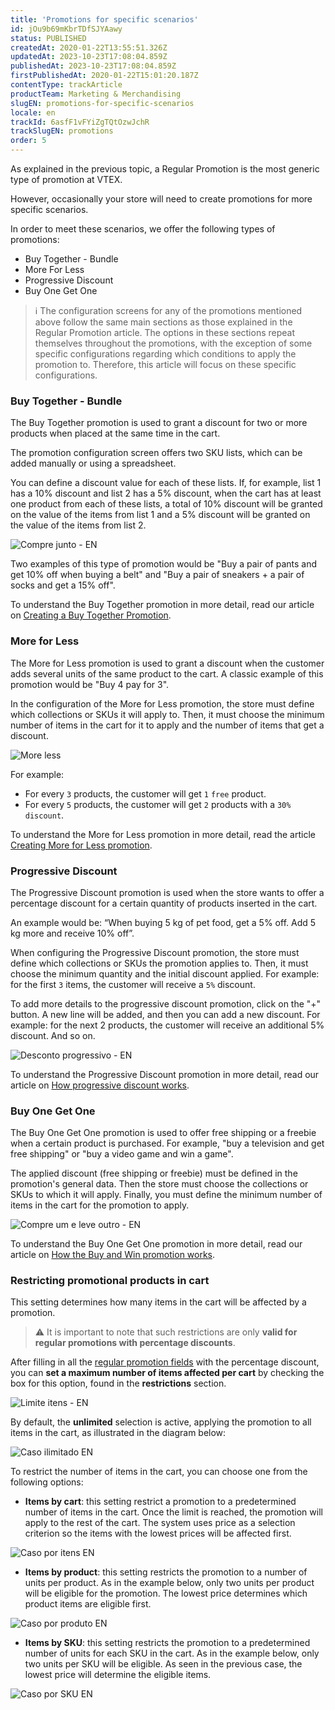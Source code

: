 ```yaml
---
title: 'Promotions for specific scenarios'
id: jOu9b69mKbrTDfSJYAawy
status: PUBLISHED
createdAt: 2020-01-22T13:55:51.326Z
updatedAt: 2023-10-23T17:08:04.859Z
publishedAt: 2023-10-23T17:08:04.859Z
firstPublishedAt: 2020-01-22T15:01:20.187Z
contentType: trackArticle
productTeam: Marketing & Merchandising
slugEN: promotions-for-specific-scenarios
locale: en
trackId: 6asfF1vFYiZgTQtOzwJchR
trackSlugEN: promotions
order: 5
---
```


As explained in the previous topic, a Regular Promotion is the most generic type of promotion at VTEX.

However, occasionally your store will need to create promotions for more specific scenarios.

In order to meet these scenarios, we offer the following types of promotions:

- Buy Together - Bundle
- More For Less
- Progressive Discount
- Buy One Get One

> ℹ️ The configuration screens for any of the promotions mentioned above follow the same main sections as those explained in the Regular Promotion article. The options in these sections repeat themselves throughout the promotions, with the exception of some specific configurations regarding which conditions to apply the promotion to. Therefore, this article will focus on these specific configurations.

### Buy Together - Bundle

The Buy Together promotion is used to grant a discount for two or more products when placed at the same time in the cart.

The promotion configuration screen offers two SKU lists, which can be added manually or using a spreadsheet.

You can define a discount value for each of these lists. If, for example, list 1 has a 10% discount and list 2 has a 5% discount, when the cart has at least one product from each of these lists, a total of 10% discount will be granted on the value of the items from list 1 and a 5% discount will be granted on the value of the items from list 2.

![Compre junto - EN](https://raw.githubusercontent.com/vtexdocs/help-center-content/refs/heads/main/docs/en/tracks/vtex-modules-getting-started/promotions/promotions-for-specific-scenarios_1.png)

Two examples of this type of promotion would be "Buy a pair of pants and get 10% off when buying a belt" and "Buy a pair of sneakers + a pair of socks and get a 15% off".

To understand the Buy Together promotion in more detail, read our article on [Creating a Buy Together Promotion](https://help.vtex.com/en/tutorial/buy-together--tutorials_323).

### More for Less

The More for Less promotion is used to grant a discount when the customer adds several units of the same product to the cart. A classic example of this promotion would be "Buy 4 pay for 3".

In the configuration of the More for Less promotion, the store must define which collections or SKUs it will apply to. Then, it must choose the minimum number of items in the cart for it to apply and the number of items that get a discount.

![More less](https://raw.githubusercontent.com/vtexdocs/help-center-content/refs/heads/main/docs/en/tracks/vtex-modules-getting-started/promotions/promotions-for-specific-scenarios_2.png)

For example:
- For every `3` products, the customer will get `1` `free` product.
- For every `5` products, the customer will get `2` products with a `30%` `discount`.

To understand the More for Less promotion in more detail, read the article [Creating More for Less promotion](https://help.vtex.com/en/tutorial/creating-more-for-less-promotion--tutorials_325).

### Progressive Discount

The Progressive Discount promotion is used when the store wants to offer a percentage discount for a certain quantity of products inserted in the cart.

An example would be: “When buying 5 kg of pet food, get a 5% off. Add 5 kg more and receive 10% off”.

When configuring the Progressive Discount promotion, the store must define which collections or SKUs the promotion applies to. Then, it must choose the minimum quantity and the initial discount applied. For example: for the first `3` items, the customer will receive a `5%` discount.

To add more details to the progressive discount promotion, click on the "+" button. A new line will be added, and then you can add a new discount. For example: for the next 2 products, the customer will receive an additional 5% discount. And so on.

![Desconto progressivo - EN](https://raw.githubusercontent.com/vtexdocs/help-center-content/refs/heads/main/docs/en/tracks/vtex-modules-getting-started/promotions/promotions-for-specific-scenarios_3.png)

To understand the Progressive Discount promotion in more detail, read our article on [How progressive discount works](https://help.vtex.com/en/tutorial/progressive-discount--tutorials_324).

### Buy One Get One

The Buy One Get One promotion is used to offer free shipping or a freebie when a certain product is purchased. For example, "buy a television and get free shipping" or "buy a video game and win a game".

The applied discount (free shipping or freebie) must be defined in the promotion's general data. Then the store must choose the collections or SKUs to which it will apply. Finally, you must define the minimum number of items in the cart for the promotion to apply.

![Compre um e leve outro - EN](https://raw.githubusercontent.com/vtexdocs/help-center-content/refs/heads/main/docs/en/tracks/vtex-modules-getting-started/promotions/promotions-for-specific-scenarios_4.png)

To understand the Buy One Get One promotion in more detail, read our article on [How the Buy and Win promotion works](https://help.vtex.com/en/tutorial/buy-and-win--tutorials_322).

### Restricting promotional products in cart

This setting determines how many items in the cart will be affected by a promotion. 

> ⚠️ It is important to note that such restrictions are only **valid for regular promotions with percentage discounts**.

After filling in all the [regular promotion fields](https://help.vtex.com/en/tutorial/regular-promotion--tutorials_327) with the percentage discount, you can __set a maximum number of items affected per cart__ by checking the box for this option, found in the __restrictions__ section.

![Limite itens - EN](https://raw.githubusercontent.com/vtexdocs/help-center-content/refs/heads/main/docs/en/tracks/vtex-modules-getting-started/promotions/promotions-for-specific-scenarios_5.png)

By default, the __unlimited__ selection is active, applying the promotion to all items in the cart, as illustrated in the diagram below:  

![Caso ilimitado EN](https://raw.githubusercontent.com/vtexdocs/help-center-content/refs/heads/main/docs/en/tracks/vtex-modules-getting-started/promotions/promotions-for-specific-scenarios_6.png)

To restrict the number of items in the cart, you can choose one from the following options:

- __Items by cart__: this setting restrict a promotion to a predetermined number of items in the cart. Once the limit is reached, the promotion will apply to the rest of the cart. The system uses price as a selection criterion so the items with the lowest prices will be affected first.

![Caso por itens EN](https://raw.githubusercontent.com/vtexdocs/help-center-content/refs/heads/main/docs/en/tracks/vtex-modules-getting-started/promotions/promotions-for-specific-scenarios_7.png)

- __Items by product__: this setting restricts the promotion to a number of units per product. As in the example below, only two units per product will be eligible for the promotion. The lowest price determines which product items are eligible first.   

![Caso por produto EN](https://raw.githubusercontent.com/vtexdocs/help-center-content/refs/heads/main/docs/en/tracks/vtex-modules-getting-started/promotions/promotions-for-specific-scenarios_8.png)

- __Items by SKU__: this setting restricts the promotion to a predetermined number of units for each SKU in the cart. As in the example below, only two units per SKU will be eligible. As seen in the previous case, the lowest price will determine the eligible items. 

![Caso por SKU EN](https://raw.githubusercontent.com/vtexdocs/help-center-content/refs/heads/main/docs/en/tracks/vtex-modules-getting-started/promotions/promotions-for-specific-scenarios_9.png)
